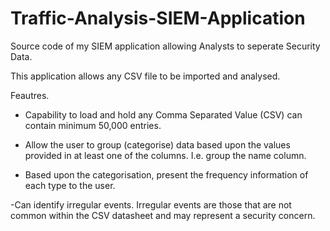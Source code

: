 # Traffic-Analysis-SIEM-Application
Source code of my SIEM application allowing Analysts to seperate Security Data.

This application allows any CSV file to be imported and analysed.

Feautres.

- Capability to load and hold any Comma Separated Value (CSV) can contain minimum 50,000 entries.

- Allow the user to group (categorise) data based upon the values provided in at least one of the
columns. I.e. group the name column.

- Based upon the categorisation, present the frequency information of each type to the user.

-Can identify irregular events. Irregular events are those that are not common within the CSV datasheet and may represent a security concern. 

